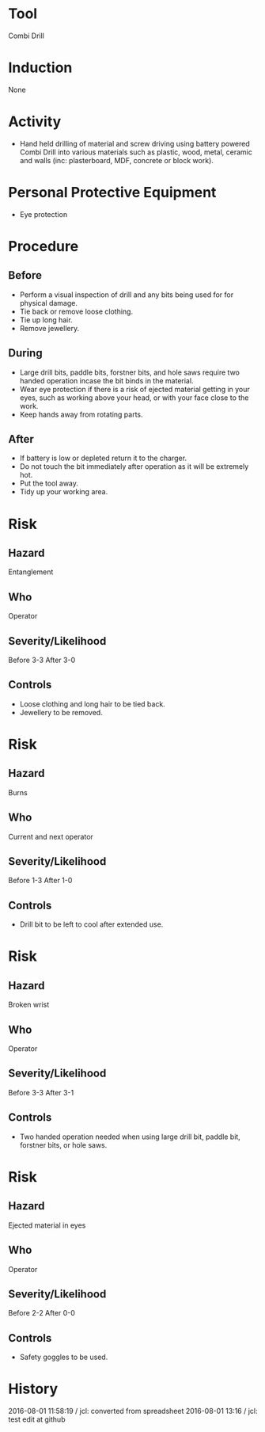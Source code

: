 # Tool
Combi Drill
# Induction
None
# Activity

* Hand held drilling of material and screw driving using battery powered Combi Drill into various materials such as plastic, wood, metal, ceramic and walls (inc: plasterboard, MDF, concrete or block work).

# Personal Protective Equipment

* Eye protection

# Procedure
## Before

* Perform a visual inspection of drill and any bits being used for for physical damage.
* Tie back or remove loose clothing.
* Tie up long hair.
* Remove jewellery.

## During

* Large drill bits, paddle bits, forstner bits, and hole saws require two handed operation incase the bit binds in the material.
* Wear eye protection if there is a risk of ejected material getting in your eyes, such as working above your head, or with your face close to the work.
* Keep hands away from rotating parts.

## After

* If battery is low or depleted return it to the charger.
* Do not touch the bit immediately after operation as it will be extremely hot.
* Put the tool away.
* Tidy up your working area.

# Risk
## Hazard
Entanglement
## Who
Operator
## Severity/Likelihood
Before 3-3 After 3-0
## Controls

* Loose clothing and long hair to be tied back.
* Jewellery to be removed.

# Risk
## Hazard
Burns
## Who
Current and next operator
## Severity/Likelihood
Before 1-3 After 1-0
## Controls

* Drill bit to be left to cool after extended use.

# Risk
## Hazard
Broken wrist
## Who
Operator
## Severity/Likelihood
Before 3-3 After 3-1
## Controls

* Two handed operation needed when using large drill bit, paddle bit, forstner bits, or hole saws.

# Risk
## Hazard
Ejected material in eyes
## Who
Operator
## Severity/Likelihood
Before 2-2 After 0-0
## Controls

* Safety goggles to be used.

# History
2016-08-01 11:58:19 / jcl: converted from spreadsheet
2016-08-01 13:16 / jcl: test edit at github


